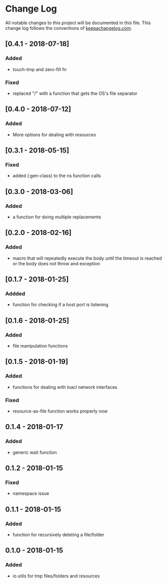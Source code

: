 # Change Log
All notable changes to this project will be documented in this file. This change log follows the conventions of [keepachangelog.com](http://keepachangelog.com/).

## [0.4.1 - 2018-07-18]
### Added
- touch-tmp and zero-fill fn

### Fixed
- replaced "/" with a function that gets the OS's file separator

## [0.4.0 - 2018-07-12]
### Added
- More options for dealing with resources

## [0.3.1 - 2018-05-15]
### Fixed
- added (:gen-class) to the ns function calls

## [0.3.0 - 2018-03-06]
### Added
- a function for doing multiple replacements

## [0.2.0 - 2018-02-16]
### Added
- macro that will repeatedly execute the body until the timeout is reached or the body does not throw and exception

## [0.1.7 - 2018-01-25]
### Addded
- function for checking if a host port is listening

## [0.1.6 - 2018-01-25]
### Added
- file manipulation functions

## [0.1.5 - 2018-01-19]
### Added
- functions for dealing with loacl network interfaces

### Fixed
- resource-as-file function works properly now

## 0.1.4 - 2018-01-17
### Added
- generic wait function

## 0.1.2 - 2018-01-15
### Fixed
- namespace issue

## 0.1.1 - 2018-01-15
### Added
- function for recursively deleting a file/folder

## 0.1.0 - 2018-01-15
### Added
- io utils for tmp files/folders and resources
